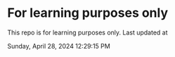 # For learning purposes only
This repo is for learning purposes only.
Last updated at

Sunday, April 28, 2024 12:29:15 PM

